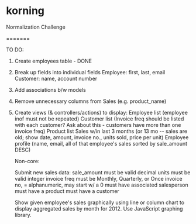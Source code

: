 korning
=======

Normalization Challenge

=======

TO DO:

1. Create employees table - DONE

2. Break up fields into individual fields
      Employee: first, last, email
      Customer: name, account number

3. Add associations b/w models

4. Remove unnecessary columns from Sales (e.g. product_name)

5. Create views (& controllers/actions) to display:
      Employee list (employee inof must not be repeated)
      Customer list (Invoice freq should be listed with each customer? Ask about this - customers have more than one invoice freq)
      Product list
      Sales w/in last 3 months (or 13 mo -- sales are old; show date, amount, invoice no., units sold, price per unit)
      Employee profile (name, email, all of that employee's sales sorted by sale_amount DESC)

      Non-core:

      Submit new sales data:
        sale_amount must be valid decimal
        units must be valid integer
        invoice freq must be Monthly, Quarterly, or Once
        invoice no, = alphanumeric, may start w/ a 0
        must have associated salesperson
        must have a product
        must have a customer

      Show given employee's sales graphically using line or column chart to display aggregated sales by month for 2012. Use JavaScript graphing library.


